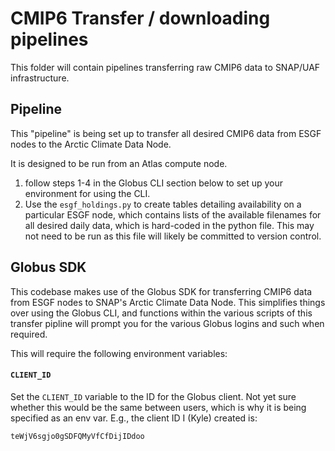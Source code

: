 # CMIP6 Transfer / downloading pipelines

This folder will contain pipelines transferring raw CMIP6 data to SNAP/UAF infrastructure. 

## Pipeline

This "pipeline" is being set up to transfer all desired CMIP6 data from ESGF nodes to the Arctic Climate Data Node. 

It is designed to be run from an Atlas compute node. 

1. follow steps 1-4 in the Globus CLI section below to set up your environment for using the CLI.
2. Use the `esgf_holdings.py` to create tables detailing availability on a particular ESGF node, which contains lists of the available filenames for all desired daily data, which is hard-coded in the python file. This may not need to be run as this file will likely be committed to version control. 


## Globus SDK

This codebase makes use of the Globus SDK for transferring CMIP6 data from ESGF nodes to SNAP's Arctic Climate Data Node. This simplifies things over using the Globus CLI, and functions within the various scripts of this transfer pipline will prompt you for the various Globus logins and such when required. 

This will require the following environment variables:

#### `CLIENT_ID`

Set the `CLIENT_ID` variable to the ID for the Globus client. Not yet sure whether this would be the same between users, which is why it is being specified as an env var. E.g., the client ID I (Kyle) created is:

```
teWjV6sgjo0gSDFQMyVfCfDijIDdoo
```



